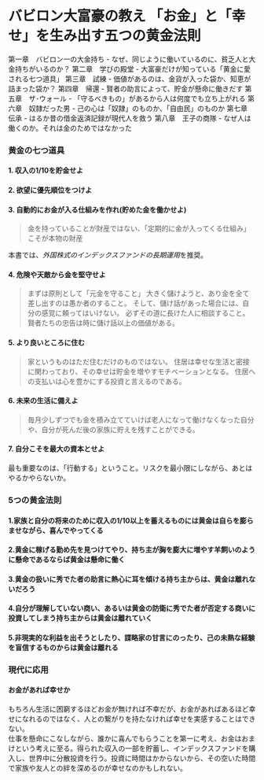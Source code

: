 # バビロン大富豪の教え 「お金」と「幸せ」を生み出す五つの黄金法則

第一章　バビロン一の大金持ち - なぜ、同じように働いているのに、貧乏人と大金持ちがいるのか？
第二章　学びの殿堂 - 大富豪だけが知っている「黄金に愛される七つ道具」
第三章　試練 - 価値があるのは、金貨が入った袋か、知恵が詰まった袋か？
第四章　帰還 - 賢者の助言によって、貯金が懸命に働きだす
第五章　ザ･ウォール - 「守るべきもの」があるから人は何度でも立ち上がれる
第六章　奴隷だった男 - 己の心は「奴隷」のものか、「自由民」のものか
第七章　伝承 - はるか昔の借金返済記録が現代人を救う
第八章　王子の商隊 - なぜ人は働くのか。それは金のためではなかった

### 黄金の七つ道具
#### 1. 収入の1/10を貯金せよ
#### 2. 欲望に優先順位をつけよ
#### 3. 自動的にお金が入る仕組みを作れ(貯めた金を働かせよ)

> 金を持っていることが財産ではない、「定期的に金が入ってくる仕組み」こそが本物の財産

本書では、*外国株式のインデックスファンドの長期運用*を推奨。

#### 4. 危険や天敵から金を堅守せよ

> まずは原則として「元金を守ること」
大きく儲けようと、あり金を全て差し出すのは愚か者のすること。
そして、儲け話があった場合には、自分の感覚に頼ってはいけない。
必ずその道に長けた人に相談すること。
賢者たちの忠告は時に儲け話以上の価値がある。

#### 5. より良いところに住む

> 家というものはただ住むだけのものではない。
住居は幸せな生活と密接に関わっており、その幸せは貯金を増やすモチベーションとなる。
住居への支払いは心を豊かにする投資と言えるのである。


#### 6. 未来の生活に備えよ

> 毎月少しずつでも金を積み立てていけば老人になって働けなくなった自分や、自分が死んだ後の家族に貯えを残すことができる。

#### 7. 自分こそを最大の資本とせよ

最も重要なのは、「行動する」ということ。リスクを最小限にしながら、あとはやるかやらないか。

### 5つの黄金法則

#### 1.家族と自分の将来のために収入の1/10以上を蓄えるものには黄金は自らを膨らませながら、喜んでやってくる

#### 2.黄金に稼げる勤め先を見つけてやり、持ち主が胸を膨大に増やす羊飼いのように懸命であるならば黄金は懸命に働く

#### 3.黄金の扱いに秀でた者の助言に熱心に耳を傾ける持ち主からは、黄金は離れないだろう

#### 4.自分が理解していない商い、あるいは黄金の防衛に秀でた者が否定する商いに投資してしまう持ち主からは黄金は離れていく

#### 5.非現実的な利益を出そうとしたり、諜略家の甘言にのったり、己の未熟な経験を盲信するものからは黄金は離れる

### 現代に応用

#### お金があれば幸せか

もちろん生活に困窮するほどお金が無ければ不幸だが、お金があればあるほど幸せになれるのではなく、人との繋がりを持たなければ幸せを実感することはできない。<br>
仕事を懸命にこなしながら、誰かに喜んでもらうことを第一に考え、お金はおまけという考えに至る。得られた収入の一部を貯蓄し、インデックスファンドを購入し、世界中に分散投資を行う。投資に時間はかからないから、その空いた時間で家族や友人との絆を深めるのが幸せなのかもしれない。
